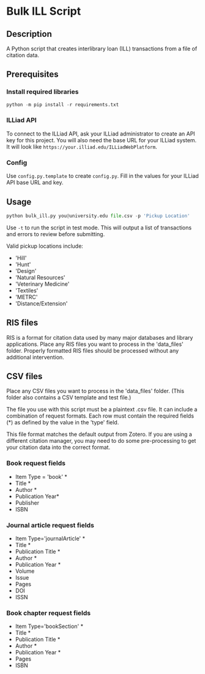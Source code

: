 # Bulk ILL Script
## Description
A Python script that creates interlibrary loan (ILL) transactions from a file of citation data.

## Prerequisites
### Install required libraries
```python
python -m pip install -r requirements.txt
```
### ILLiad API
To connect to the ILLiad API, ask your ILLiad administrator to create an API key for this project. You will also need the base URL for your ILLiad system. It will look like `https://your.illiad.edu/ILLiadWebPlatform`.
### Config
Use `config.py.template` to create `config.py`. Fill in the values for your ILLiad API base URL and key.

## Usage
```python
python bulk_ill.py you@university.edu file.csv -p 'Pickup Location'
```
Use `-t` to run the script in test mode. This will output a list of transactions and errors to review before submitting.

Valid pickup locations include:
* 'Hill'
* 'Hunt'
* 'Design'
* 'Natural Resources'
* 'Veterinary Medicine'
* 'Textiles'
* 'METRC'
* 'Distance/Extension'

## RIS files
RIS is a format for citation data used by many major databases and library applications. Place any RIS files you want to process in the 'data_files' folder. Properly formatted RIS files should be processed without any additional intervention.

## CSV files
Place any CSV files you want to process in the 'data_files' folder. (This folder also contains a CSV template and test file.) 

The file you use with this script must be a plaintext .csv file. It can include a combination of request formats. Each row must contain the required fields (*) as defined by the value in the 'type' field. 

This file format matches the default output from Zotero. If you are using a different citation manager, you may need to do some pre-processing to get your citation data into the correct format.

### Book request fields
* Item Type = 'book' *
* Title *
* Author *
* Publication Year*
* Publisher
* ISBN

### Journal article request fields
* Item Type='journalArticle' *
* Title *
* Publication Title *
* Author *
* Publication Year *
* Volume
* Issue
* Pages
* DOI
* ISSN

### Book chapter request fields
* Item Type='bookSection' *
* Title *
* Publication Title *
* Author *
* Publication Year *
* Pages
* ISBN

